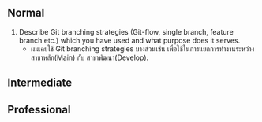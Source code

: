 ## Normal
1.  Describe Git branching strategies (Git-flow, single branch, feature branch etc.) which you have used and what purpose does it serves.
    - ผมเคยใช้ Git branching strategies บางส่วนเช่น เพื่อใช้ในการแยกการทำงานระหว่าง สาขาหลัก(Main) กับ สาขาพัฒนา(Develop). 

## Intermediate

## Professional